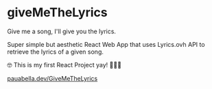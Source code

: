 # giveMeTheLyrics
Give me a song, I'll give you the lyrics.

Super simple but aesthetic React Web App that uses Lyrics.ovh API to retrieve the lyrics of a given song.

🤓 This is my first React Project yay! 🎉🎉🎉

[pauabella.dev/GiveMeTheLyrics](https://pauabella.dev/GiveMeTheLyrics "Take a look")